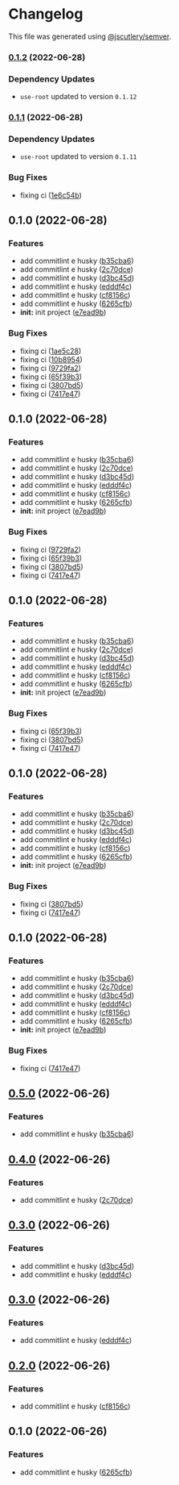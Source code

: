# Changelog

This file was generated using [@jscutlery/semver](https://github.com/jscutlery/semver).

### [0.1.2](https://github.com/Jucian0/nx-monorepo/compare/use-omelete-0.1.1...use-omelete-0.1.2) (2022-06-28)

### Dependency Updates

* `use-root` updated to version `0.1.12`
### [0.1.1](https://github.com/Jucian0/nx-monorepo/compare/use-omelete-0.1.0...use-omelete-0.1.1) (2022-06-28)

### Dependency Updates

* `use-root` updated to version `0.1.11`

### Bug Fixes

* fixing ci ([1e6c54b](https://github.com/Jucian0/nx-monorepo/commit/1e6c54b5d773559ed39c82888ad700b99eea45fa))

## 0.1.0 (2022-06-28)


### Features

* add commitlint e husky ([b35cba6](https://github.com/Jucian0/nx-monorepo/commit/b35cba6bd5fecfab257d751252c60343cb469ddd))
* add commitlint e husky ([2c70dce](https://github.com/Jucian0/nx-monorepo/commit/2c70dce268fa7b40a493c15c97ad241d8e705fdb))
* add commitlint e husky ([d3bc45d](https://github.com/Jucian0/nx-monorepo/commit/d3bc45da07fcbacc79961e4e5d31ded23a88f312))
* add commitlint e husky ([edddf4c](https://github.com/Jucian0/nx-monorepo/commit/edddf4c6146e49969d7809cb90425b8910234947))
* add commitlint e husky ([cf8156c](https://github.com/Jucian0/nx-monorepo/commit/cf8156c68bb8f7f681aa467f7cb2cea700f09c49))
* add commitlint e husky ([6265cfb](https://github.com/Jucian0/nx-monorepo/commit/6265cfbcfdb97dc35a60de43b24f42f43327e3fe))
* **init:** init project ([e7ead9b](https://github.com/Jucian0/nx-monorepo/commit/e7ead9b4c12f53d8b975bfd45aad4f904d8bff63))


### Bug Fixes

* fixing ci ([1ae5c28](https://github.com/Jucian0/nx-monorepo/commit/1ae5c28e33db0315e6d416596710f0cdf63dadff))
* fixing ci ([10b8954](https://github.com/Jucian0/nx-monorepo/commit/10b895487d9a28a92df07e4e9c139a4f6c46e62a))
* fixing ci ([9729fa2](https://github.com/Jucian0/nx-monorepo/commit/9729fa25642398b3fe764faa84475cbfff417618))
* fixing ci ([65f39b3](https://github.com/Jucian0/nx-monorepo/commit/65f39b3eea7655ae2c690b3fbda7a308ffeae2a6))
* fixing ci ([3807bd5](https://github.com/Jucian0/nx-monorepo/commit/3807bd5b982e21e3fa126b3b5b9545eff7ec7f7a))
* fixing ci ([7417e47](https://github.com/Jucian0/nx-monorepo/commit/7417e4774abb80a572439b6797842b48a8321ea7))

## 0.1.0 (2022-06-28)


### Features

* add commitlint e husky ([b35cba6](https://github.com/Jucian0/nx-monorepo/commit/b35cba6bd5fecfab257d751252c60343cb469ddd))
* add commitlint e husky ([2c70dce](https://github.com/Jucian0/nx-monorepo/commit/2c70dce268fa7b40a493c15c97ad241d8e705fdb))
* add commitlint e husky ([d3bc45d](https://github.com/Jucian0/nx-monorepo/commit/d3bc45da07fcbacc79961e4e5d31ded23a88f312))
* add commitlint e husky ([edddf4c](https://github.com/Jucian0/nx-monorepo/commit/edddf4c6146e49969d7809cb90425b8910234947))
* add commitlint e husky ([cf8156c](https://github.com/Jucian0/nx-monorepo/commit/cf8156c68bb8f7f681aa467f7cb2cea700f09c49))
* add commitlint e husky ([6265cfb](https://github.com/Jucian0/nx-monorepo/commit/6265cfbcfdb97dc35a60de43b24f42f43327e3fe))
* **init:** init project ([e7ead9b](https://github.com/Jucian0/nx-monorepo/commit/e7ead9b4c12f53d8b975bfd45aad4f904d8bff63))


### Bug Fixes

* fixing ci ([9729fa2](https://github.com/Jucian0/nx-monorepo/commit/9729fa25642398b3fe764faa84475cbfff417618))
* fixing ci ([65f39b3](https://github.com/Jucian0/nx-monorepo/commit/65f39b3eea7655ae2c690b3fbda7a308ffeae2a6))
* fixing ci ([3807bd5](https://github.com/Jucian0/nx-monorepo/commit/3807bd5b982e21e3fa126b3b5b9545eff7ec7f7a))
* fixing ci ([7417e47](https://github.com/Jucian0/nx-monorepo/commit/7417e4774abb80a572439b6797842b48a8321ea7))

## 0.1.0 (2022-06-28)


### Features

* add commitlint e husky ([b35cba6](https://github.com/Jucian0/nx-monorepo/commit/b35cba6bd5fecfab257d751252c60343cb469ddd))
* add commitlint e husky ([2c70dce](https://github.com/Jucian0/nx-monorepo/commit/2c70dce268fa7b40a493c15c97ad241d8e705fdb))
* add commitlint e husky ([d3bc45d](https://github.com/Jucian0/nx-monorepo/commit/d3bc45da07fcbacc79961e4e5d31ded23a88f312))
* add commitlint e husky ([edddf4c](https://github.com/Jucian0/nx-monorepo/commit/edddf4c6146e49969d7809cb90425b8910234947))
* add commitlint e husky ([cf8156c](https://github.com/Jucian0/nx-monorepo/commit/cf8156c68bb8f7f681aa467f7cb2cea700f09c49))
* add commitlint e husky ([6265cfb](https://github.com/Jucian0/nx-monorepo/commit/6265cfbcfdb97dc35a60de43b24f42f43327e3fe))
* **init:** init project ([e7ead9b](https://github.com/Jucian0/nx-monorepo/commit/e7ead9b4c12f53d8b975bfd45aad4f904d8bff63))


### Bug Fixes

* fixing ci ([65f39b3](https://github.com/Jucian0/nx-monorepo/commit/65f39b3eea7655ae2c690b3fbda7a308ffeae2a6))
* fixing ci ([3807bd5](https://github.com/Jucian0/nx-monorepo/commit/3807bd5b982e21e3fa126b3b5b9545eff7ec7f7a))
* fixing ci ([7417e47](https://github.com/Jucian0/nx-monorepo/commit/7417e4774abb80a572439b6797842b48a8321ea7))

## 0.1.0 (2022-06-28)


### Features

* add commitlint e husky ([b35cba6](https://github.com/Jucian0/nx-monorepo/commit/b35cba6bd5fecfab257d751252c60343cb469ddd))
* add commitlint e husky ([2c70dce](https://github.com/Jucian0/nx-monorepo/commit/2c70dce268fa7b40a493c15c97ad241d8e705fdb))
* add commitlint e husky ([d3bc45d](https://github.com/Jucian0/nx-monorepo/commit/d3bc45da07fcbacc79961e4e5d31ded23a88f312))
* add commitlint e husky ([edddf4c](https://github.com/Jucian0/nx-monorepo/commit/edddf4c6146e49969d7809cb90425b8910234947))
* add commitlint e husky ([cf8156c](https://github.com/Jucian0/nx-monorepo/commit/cf8156c68bb8f7f681aa467f7cb2cea700f09c49))
* add commitlint e husky ([6265cfb](https://github.com/Jucian0/nx-monorepo/commit/6265cfbcfdb97dc35a60de43b24f42f43327e3fe))
* **init:** init project ([e7ead9b](https://github.com/Jucian0/nx-monorepo/commit/e7ead9b4c12f53d8b975bfd45aad4f904d8bff63))


### Bug Fixes

* fixing ci ([3807bd5](https://github.com/Jucian0/nx-monorepo/commit/3807bd5b982e21e3fa126b3b5b9545eff7ec7f7a))
* fixing ci ([7417e47](https://github.com/Jucian0/nx-monorepo/commit/7417e4774abb80a572439b6797842b48a8321ea7))

## 0.1.0 (2022-06-28)


### Features

* add commitlint e husky ([b35cba6](https://github.com/Jucian0/nx-monorepo/commit/b35cba6bd5fecfab257d751252c60343cb469ddd))
* add commitlint e husky ([2c70dce](https://github.com/Jucian0/nx-monorepo/commit/2c70dce268fa7b40a493c15c97ad241d8e705fdb))
* add commitlint e husky ([d3bc45d](https://github.com/Jucian0/nx-monorepo/commit/d3bc45da07fcbacc79961e4e5d31ded23a88f312))
* add commitlint e husky ([edddf4c](https://github.com/Jucian0/nx-monorepo/commit/edddf4c6146e49969d7809cb90425b8910234947))
* add commitlint e husky ([cf8156c](https://github.com/Jucian0/nx-monorepo/commit/cf8156c68bb8f7f681aa467f7cb2cea700f09c49))
* add commitlint e husky ([6265cfb](https://github.com/Jucian0/nx-monorepo/commit/6265cfbcfdb97dc35a60de43b24f42f43327e3fe))
* **init:** init project ([e7ead9b](https://github.com/Jucian0/nx-monorepo/commit/e7ead9b4c12f53d8b975bfd45aad4f904d8bff63))


### Bug Fixes

* fixing ci ([7417e47](https://github.com/Jucian0/nx-monorepo/commit/7417e4774abb80a572439b6797842b48a8321ea7))

## [0.5.0](https://github.com/Jucian0/nx-monorepo/compare/use-omelete-0.4.0...use-omelete-0.5.0) (2022-06-26)

### Features

- add commitlint e husky ([b35cba6](https://github.com/Jucian0/nx-monorepo/commit/b35cba6bd5fecfab257d751252c60343cb469ddd))

## [0.4.0](https://github.com/Jucian0/nx-monorepo/compare/use-omelete-0.3.0...use-omelete-0.4.0) (2022-06-26)

### Features

- add commitlint e husky ([2c70dce](https://github.com/Jucian0/nx-monorepo/commit/2c70dce268fa7b40a493c15c97ad241d8e705fdb))

## [0.3.0](https://github.com/Jucian0/nx-monorepo/compare/use-omelete-0.2.0...use-omelete-0.3.0) (2022-06-26)

### Features

- add commitlint e husky ([d3bc45d](https://github.com/Jucian0/nx-monorepo/commit/d3bc45da07fcbacc79961e4e5d31ded23a88f312))
- add commitlint e husky ([edddf4c](https://github.com/Jucian0/nx-monorepo/commit/edddf4c6146e49969d7809cb90425b8910234947))

## [0.3.0](https://github.com/Jucian0/nx-monorepo/compare/use-omelete-0.2.0...use-omelete-0.3.0) (2022-06-26)

### Features

- add commitlint e husky ([edddf4c](https://github.com/Jucian0/nx-monorepo/commit/edddf4c6146e49969d7809cb90425b8910234947))

## [0.2.0](https://github.com/Jucian0/nx-monorepo/compare/use-omelete-0.1.0...use-omelete-0.2.0) (2022-06-26)

### Features

- add commitlint e husky ([cf8156c](https://github.com/Jucian0/nx-monorepo/commit/cf8156c68bb8f7f681aa467f7cb2cea700f09c49))

## 0.1.0 (2022-06-26)

### Features

- add commitlint e husky ([6265cfb](https://github.com/Jucian0/nx-monorepo/commit/6265cfbcfdb97dc35a60de43b24f42f43327e3fe))
